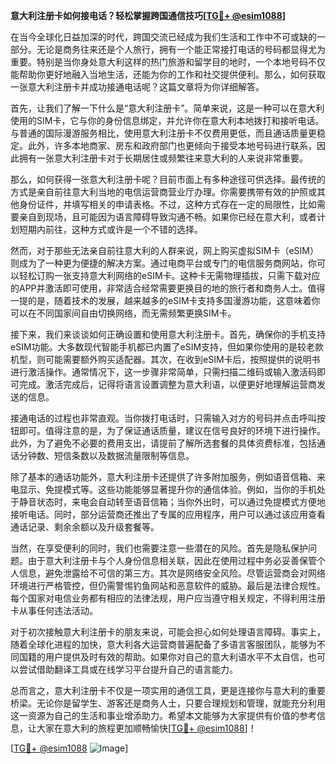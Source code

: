 **意大利注册卡如何接电话？轻松掌握跨国通信技巧[[TG💪+ @esim1088](https://t.me/s/esim1088)]**

在当今全球化日益加深的时代，跨国交流已经成为我们生活和工作中不可或缺的一部分。无论是商务往来还是个人旅行，拥有一个能正常接打电话的号码都显得尤为重要。特别是当你身处意大利这样的热门旅游和留学目的地时，一个本地号码不仅能帮助你更好地融入当地生活，还能为你的工作和社交提供便利。那么，如何获取一张意大利注册卡并成功接通电话呢？这篇文章将为你详细解答。

首先，让我们了解一下什么是“意大利注册卡”。简单来说，这是一种可以在意大利使用的SIM卡，它与你的身份信息绑定，并允许你在意大利本地拨打和接听电话。与普通的国际漫游服务相比，使用意大利注册卡不仅费用更低，而且通话质量更稳定。此外，许多本地商家、房东和政府部门也更倾向于接受本地号码进行联系，因此拥有一张意大利注册卡对于长期居住或频繁往来意大利的人来说非常重要。

那么，如何获得一张意大利注册卡呢？目前市面上有多种途径可供选择。最传统的方式是亲自前往意大利当地的电信运营商营业厅办理。你需要携带有效的护照或其他身份证件，并填写相关的申请表格。不过，这种方式存在一定的局限性，比如需要亲自到现场，且可能因为语言障碍导致沟通不畅。如果你已经在意大利，或者计划短期内前往，这种方式或许是一个不错的选择。

然而，对于那些无法亲自前往意大利的人群来说，网上购买虚拟SIM卡（eSIM）则成为了一种更为便捷的解决方案。通过电商平台或专门的电信服务商网站，你可以轻松订购一张支持意大利网络的eSIM卡。这种卡无需物理插拔，只需下载对应的APP并激活即可使用，非常适合经常需要更换目的地的旅行者和商务人士。值得一提的是，随着技术的发展，越来越多的eSIM卡支持多国漫游功能，这意味着你可以在不同国家间自由切换网络，而无需频繁更换SIM卡。

接下来，我们来谈谈如何正确设置和使用意大利注册卡。首先，确保你的手机支持eSIM功能。大多数现代智能手机都已内置了eSIM支持，但如果你使用的是较老款机型，则可能需要额外购买适配器。其次，在收到eSIM卡后，按照提供的说明书进行激活操作。通常情况下，这一步骤非常简单，只需扫描二维码或输入激活码即可完成。激活完成后，记得将语言设置调整为意大利语，以便更好地理解运营商发送的信息。

接通电话的过程也非常直观。当你拨打电话时，只需输入对方的号码并点击呼叫按钮即可。值得注意的是，为了保证通话质量，建议在信号良好的环境下进行操作。此外，为了避免不必要的费用支出，请提前了解所选套餐的具体资费标准，包括通话分钟数、短信条数以及数据流量限制等信息。

除了基本的通话功能外，意大利注册卡还提供了许多附加服务，例如语音信箱、来电显示、免提模式等。这些功能能够显著提升你的通信体验。例如，当你的手机处于静音状态时，来电会自动转至语音信箱；当你外出时，可以通过免提模式方便地接听电话。同时，部分运营商还推出了专属的应用程序，用户可以通过该应用查看通话记录、剩余余额以及升级套餐等。

当然，在享受便利的同时，我们也需要注意一些潜在的风险。首先是隐私保护问题。由于意大利注册卡与个人身份信息相关联，因此在使用过程中务必妥善保管个人信息，避免泄露给不可信的第三方。其次是网络安全风险。尽管运营商会对网络环境进行严格管控，但仍需警惕钓鱼网站和恶意软件的威胁。最后是法律合规性。每个国家对电信业务都有相应的法律法规，用户应当遵守相关规定，不得利用注册卡从事任何违法活动。

对于初次接触意大利注册卡的朋友来说，可能会担心如何处理语言障碍。事实上，随着全球化进程的加快，意大利各大运营商普遍配备了多语言客服团队，能够为不同国籍的用户提供及时有效的帮助。如果你对自己的意大利语水平不太自信，也可以尝试借助翻译工具或在线学习平台提升自己的语言能力。

总而言之，意大利注册卡不仅是一项实用的通信工具，更是连接你与意大利的重要桥梁。无论你是留学生、游客还是商务人士，只要合理规划和管理，就能充分利用这一资源为自己的生活和事业增添助力。希望本文能够为大家提供有价值的参考信息，让大家在意大利的旅程更加顺畅愉快[[TG💪+ @esim1088](https://t.me/s/esim1088)]！

[[TG💪+ @esim1088](https://t.me/s/esim1088) ![Image](https://i.postimg.cc/4NQfJmqS/Snipaste-2025-05-13-00-14-12.png)]